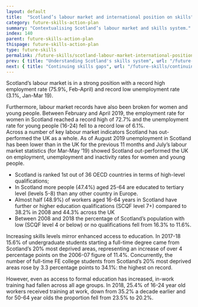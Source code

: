 ```yaml
---
layout: default
title:  "Scotland’s labour market and international position on skills"
category: future-skills-action-plan
summary: "Contextualising Scotland’s labour market and skills system."
index: 140
parent: future-skills-action-plan
thispage: future-skills-action-plan
type: future-skills
permalink: /future-skills/scotland-labour-market-international-position-skills/
prev: { title: "Understanding Scotland's skills system", url: "/future-skills/understanding-scotland-skills-system/" }
next: { title: "Continuing skills gaps", url: "/future-skills/continuing-skills-gaps" }
---
```


Scotland’s labour market is in a strong position with a record high employment rate (75.9%, Feb-April) and record low unemployment rate (3.1%, Jan-Mar 19).

Furthermore, labour market records have also been broken for women and young people. Between February and April 2019, the employment rate for women in Scotland reached a record high of 72.7% and the unemployment rate for young people (16-24) fell to a record low of 6.1%.  
Across a number of key labour market indicators Scotland has out-performed the UK as a whole. As of August 2019  unemployment in Scotland has been lower than in the UK for the previous 11 months and July’s labour market statistics (for Mar-May ’19) showed Scotland out-performed the UK on employment, unemployment and inactivity rates for women and young people.

- Scotland is ranked 1st out of 36 OECD countries in terms of high-level qualifications;
- In Scotland more people (47.4%) aged 25-64 are educated to tertiary level (levels 5-8) than any other country in Europe.
- Almost half (48.9%) of workers aged 16-64 years in Scotland have further or higher education qualifications (SCQF level 7+) compared to 38.2% in 2008 and 44.3% across the UK
- Between 2008 and 2018 the percentage of Scotland’s population with low (SCQF level 4 or below) or no qualifications fell from 16.3% to 11.6%.

Increasing skills levels mirror enhanced access to education. In 2017-18 15.6% of undergraduate students starting a full-time degree came from Scotland’s 20% most deprived areas, representing an increase of over 4 percentage points on the 2006-07 figure of 11.4%. Concurrently, the number of full-time FE college students from Scotland’s 20% most deprived areas rose by 3.3 percentage points to 34.1%: the highest on record.

However, even as access to formal education has increased, in-work training had fallen across all age groups. In 2018, 25.4% of 16-24 year old workers received training at work, down from 35.2% a decade earlier and for 50-64 year olds the proportion fell from 23.5% to 20.2%.
